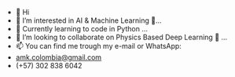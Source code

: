 - 👋 Hi
- 👀 I’m interested in AI & Machine Learning 🚀...
- 🌱 Currently learning to code in Python ...
- 💞️ I’m looking to collaborate on Physics Based Deep Learning 🚀  ...
- 📫 You can find me trough my e-mail or  WhatsApp:
- amk.colombia@gmail.com
- (+57) 302 838 6042

<!---
AnnaMariak08/AnnaMariak08 is a ✨ special ✨ repository because its `README.md` (this file) appears on your GitHub profile.
You can click the Preview link to take a look at your changes.
--->
